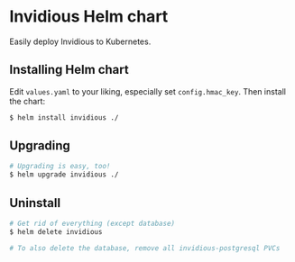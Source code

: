 # Invidious Helm chart

Easily deploy Invidious to Kubernetes.

## Installing Helm chart

Edit `values.yaml` to your liking, especially set `config.hmac_key`. Then install the chart:


```sh
$ helm install invidious ./
```

## Upgrading

```sh
# Upgrading is easy, too!
$ helm upgrade invidious ./
```

## Uninstall

```sh
# Get rid of everything (except database)
$ helm delete invidious

# To also delete the database, remove all invidious-postgresql PVCs
```
